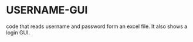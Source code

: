 # USERNAME-GUI
code that reads username and password form an excel file. It also shows a login GUI.

